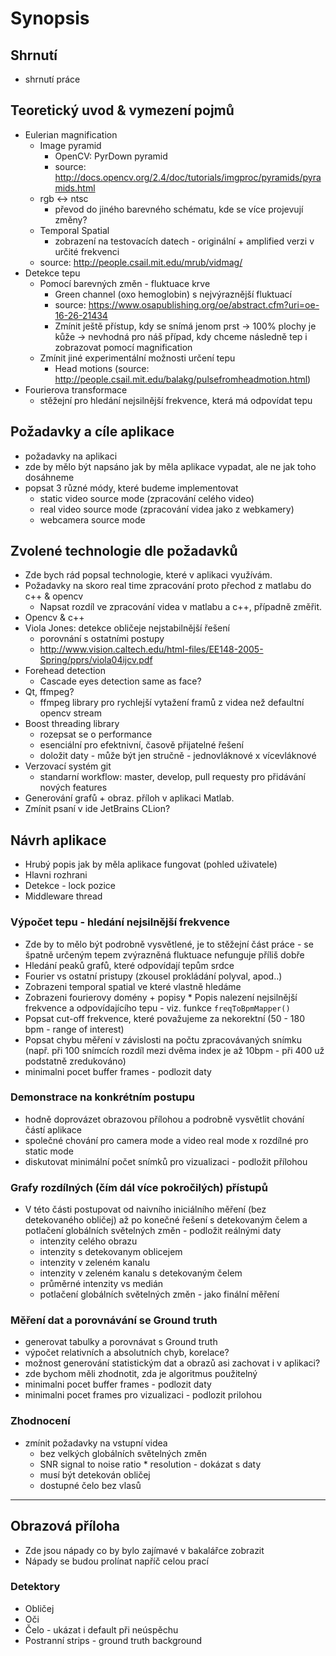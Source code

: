 # Synopsis

## Shrnutí
* shrnutí práce

## Teoretický uvod & vymezení pojmů
* Eulerian magnification
  * Image pyramid
    * OpenCV: PyrDown pyramid
    * source: <http://docs.opencv.org/2.4/doc/tutorials/imgproc/pyramids/pyramids.html>
  * rgb <-> ntsc
    * převod do jiného barevného schématu, kde se více projevují změny?
  * Temporal Spatial
    * zobrazení na testovacích datech - originální + amplified verzi v určité frekvenci
  * source: <http://people.csail.mit.edu/mrub/vidmag/>
* Detekce tepu
  * Pomocí barevných změn - fluktuace krve
    * Green channel (oxo hemoglobin) s nejvýraznější fluktuací
    * source: <https://www.osapublishing.org/oe/abstract.cfm?uri=oe-16-26-21434>
    * Zmínit ještě přístup, kdy se snímá jenom prst -> 100% plochy je kůže -> nevhodná pro náš případ, kdy chceme následně tep i zobrazovat pomocí magnification
  * Zmínit jiné experimentální možnosti určení tepu
    * Head motions (source: <http://people.csail.mit.edu/balakg/pulsefromheadmotion.html>)
* Fourierova transformace
  * stěžejní pro hledání nejsilnější frekvence, která má odpovídat tepu

## Požadavky a cíle aplikace
  * požadavky na aplikaci
  * zde by mělo být napsáno jak by měla aplikace vypadat, ale ne jak toho dosáhneme
  * popsat 3 různé módy, které budeme implementovat
    - static video source mode (zpracování celého video)
    - real video source mode (zpracování videa jako z webkamery)
    - webcamera source mode

## Zvolené technologie dle požadavků
* Zde bych rád popsal technologie, které v aplikaci využívám.
* Požadavky na skoro real time zpracování proto přechod z matlabu do c++ & opencv
  * Napsat rozdíl ve zpracování videa v matlabu a c++, případně změřit.
* Opencv & c++
* Viola Jones: detekce obličeje nejstabilnější řešení
  * porovnání s ostatními postupy
  * <http://www.vision.caltech.edu/html-files/EE148-2005-Spring/pprs/viola04ijcv.pdf>
* Forehead detection
  * Cascade eyes detection same as face?
* Qt, ffmpeg?
  * ffmpeg library pro rychlejší vytažení framů z videa než defaultní opencv stream
* Boost threading library
  * rozepsat se o performance
  * esenciální pro efektnivní, časově přijatelné řešení
  * doložit daty - může být jen stručně - jednovláknové x vícevláknové
* Verzovací systém git
  * standarní workflow: master, develop, pull requesty pro přidávání nových features
* Generování grafů + obraz. příloh v aplikaci Matlab.
* Zmínit psaní v ide JetBrains CLion?

## Návrh aplikace
* Hrubý popis jak by měla aplikace fungovat (pohled uživatele)
* Hlavni rozhrani
* Detekce - lock pozice
* Middleware thread

### Výpočet tepu - hledání nejsilnější frekvence
* Zde by to mělo být podrobně vysvětlené, je to stěžejní část práce - se špatně určeným tepem zvýrazněná fluktuace nefunguje příliš dobře
* Hledání peaků grafů, které odpovídají tepům srdce
* Fourier vs ostatní pristupy (zkousel prokládání polyval, apod..)
* Zobrazeni temporal spatial ve které vlastně hledáme
* Zobrazeni fourierovy domény + popisy
* Popis nalezení nejsilnější frekvence a odpovídajícího tepu - viz. funkce `freqToBpmMapper()`
* Popsat cut-off frekvence, které považujeme za nekorektní (50 - 180 bpm - range of interest)
* Popsat chybu měření v závislosti na počtu zpracovávaných snímku (např. při 100 snímcích rozdíl mezi dvěma index je až 10bpm - při 400 už podstatně zredukováno)
* minimalni pocet buffer frames - podlozit daty

### Demonstrace na konkrétním postupu
* hodně doprovázet obrazovou přílohou a podrobně vysvětlit chování částí aplikace
* společné chování pro camera mode a video real mode x rozdílné pro static mode
* diskutovat minimální počet snímků pro vizualizaci - podložit přílohou

### Grafy rozdílných (čím dál více pokročilých) přístupů
* V této části postupovat od naivního iniciálního měření (bez detekovaného obličej) až po konečné řešení s detekovaným čelem a potlačení globálních světelných změn - podložit reálnými daty
  * intenzity celého obrazu
  * intenzity s detekovanym oblicejem
  * intenzity v zeleném kanalu
  * intenzity v zeleném kanalu s detekovaným čelem
  * průměrné intenzity vs medián
  * potlačení globálních světelných změn - jako finální měření

### Měření dat a porovnávání se Ground truth
* generovat tabulky a porovnávat s Ground truth
* výpočet relativních a absolutních chyb, korelace?
* možnost generování statistickým dat a obrazů asi zachovat i v aplikaci?
* zde bychom měli zhodnotit, zda je algoritmus použitelný
* minimalni pocet buffer frames - podlozit daty
* minimalni pocet frames pro vizualizaci - podlozit prilohou

### Zhodnocení
* zmínit požadavky na vstupní videa
  * bez velkých globálních světelných změn
  * SNR signal to noise ratio
  * resolution - dokázat s daty
  * musí být detekován obličej
  * dostupné čelo bez vlasů

-----
## Obrazová příloha
* Zde jsou nápady co by bylo zajímavé v bakalářce zobrazit
* Nápady se budou prolínat napříč celou prací

### Detektory
* Obličej
* Oči
* Čelo - ukázat i default při neúspěchu
* Postranní strips - ground truth background
